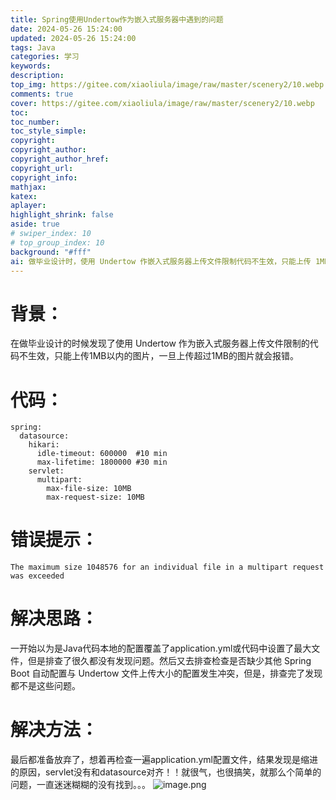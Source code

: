 ```yaml
---
title: Spring使用Undertow作为嵌入式服务器中遇到的问题
date: 2024-05-26 15:24:00
updated: 2024-05-26 15:24:00
tags: Java
categories: 学习
keywords: 
description:
top_img: https://gitee.com/xiaoliula/image/raw/master/scenery2/10.webp
comments: true
cover: https://gitee.com/xiaoliula/image/raw/master/scenery2/10.webp
toc:
toc_number:
toc_style_simple:
copyright:
copyright_author:
copyright_author_href:
copyright_url:
copyright_info:
mathjax:
katex:
aplayer:
highlight_shrink: false
aside: true
# swiper_index: 10
# top_group_index: 10
background: "#fff"
ai: 做毕业设计时，使用 Undertow 作嵌入式服务器上传文件限制代码不生效，只能上传 1MB 内图片，配置文件设置 10MB 仍报错。经多轮排查无果，最终发现是 application.yml 里 servlet 缩进未与 datasource 对齐所致。
---
```


# 背景：
在做毕业设计的时候发现了使用 Undertow 作为嵌入式服务器上传文件限制的代码不生效，只能上传1MB以内的图片，一旦上传超过1MB的图片就会报错。
# 代码：
```language
spring:
  datasource:
    hikari:
      idle-timeout: 600000  #10 min
      max-lifetime: 1800000 #30 min
    servlet:
      multipart:
        max-file-size: 10MB
        max-request-size: 10MB
```
# 错误提示：
```language
The maximum size 1048576 for an individual file in a multipart request was exceeded
```
# 解决思路：
一开始以为是Java代码本地的配置覆盖了application.yml或代码中设置了最大文件，但是排查了很久都没有发现问题。然后又去排查检查是否缺少其他 Spring Boot 自动配置与 Undertow 文件上传大小的配置发生冲突，但是，排查完了发现都不是这些问题。
# 解决方法：
最后都准备放弃了，想着再检查一遍application.yml配置文件，结果发现是缩进的原因，servlet没有和datasource对齐！！就很气，也很搞笑，就那么个简单的问题，一直迷迷糊糊的没有找到。。。
![image.png](https://img.onew.us.kg/file/11725863455928468.png)


